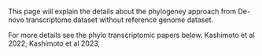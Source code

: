 This page will explain the details about the phylogeney approach from De-novo transcriptome dataset without reference genome dataset.

For more details see the phylo transcriptomic papers below.
Kashimoto et al 2022,
Kashimoto et al 2023, 
